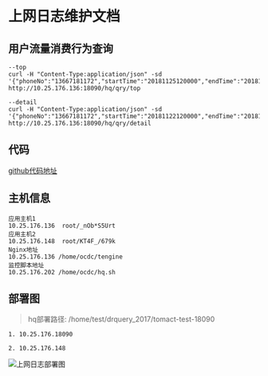 # 上网日志维护文档



## 用户流量消费行为查询

```shell
--top
curl -H "Content-Type:application/json" -sd '{"phoneNo":"13667181172","startTime":"20181125120000","endTime":"20181129180000","groupColumnCode":"appId","topNum":"10","opId":"00001","opName":"wzj","srcSystemCode":"tas"}' http://10.25.176.136:18090/hq/qry/top

--detail
curl -H "Content-Type:application/json" -sd '{"phoneNo":"13667181172","startTime":"20181122120000","endTime":"20181122180000","startIndex":"1","offset":"5","opId":"00001","opName":"wzj","srcSystemCode":"tas","appId":""}' http://10.25.176.136:18090/hq/qry/detail
```



## 代码

[github代码地址](git@github.com:King-Pan/hq.git)



## 主机信息

```shell
应用主机1
10.25.176.136  root/_nOb*S5Urt
应用主机2
10.25.176.148  root/KT4F_/679k
Nginx地址 
10.25.176.136 /home/ocdc/tengine
监控脚本地址
10.25.176.202 /home/ocdc/hq.sh
```



## 部署图

> hq部署路径:   /home/test/drquery_2017/tomact-test-18090

```
1. 10.25.176.18090

2. 10.25.176.148
```

![上网日志部署图](D:\javanote\2018湖北移动\维护文档\images\net-log.png)





